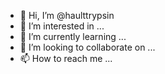 - 👋 Hi, I’m @haulttrypsin
- 👀 I’m interested in ...
- 🌱 I’m currently learning ...
- 💞️ I’m looking to collaborate on ...
- 📫 How to reach me ...

<!---
haulttrypsin/haulttrypsin is a ✨ special ✨ repository because its `README.md` (this file) appears on your GitHub profile.
You can click the Preview link to take a look at your changes.
--->
